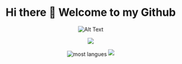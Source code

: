 <div align="center">

# Hi there 👋 Welcome to my Github

![Alt Text](https://pa1.narvii.com/6237/b28af289d54aed98472e48c81d67e99ffce73535_hq.gif)

<a href="https://github-readme-streak-stats.herokuapp.com?user=TanatornZ&theme=gruvbox_duo&date_format=M%20j%5B%2C%20Y%5D&background=2D2A54"><img src="https://github-readme-streak-stats.herokuapp.com?user=TanatornZ&theme=gruvbox_duo&date_format=M%20j%5B%2C%20Y%5D&background=2D2A54"/></a>
  
  <img align="center" src="https://github-readme-stats.vercel.app/api/top-langs/?username=TanatornZ&langs_count=10&theme=shades-of-purple" alt="most langues" />
 <img src="https://capsule-render.vercel.app/api?type=waving&color=gradient&height=60&section=footer"/>
</div>
<!--
**TanatornZ/TanatornZ** is a ✨ _special_ ✨ repository because its `README.md` (this file) appears on your GitHub profile.

Here are some ideas to get you started:

- 🔭 I’m currently working on ...
- 🌱 I’m currently learning ...
- 👯 I’m looking to collaborate on ...
- 🤔 I’m looking for help with ...
- 💬 Ask me about ...
- 📫 How to reach me: ...
- 😄 Pronouns: ...
- ⚡ Fun fact: ...
-->
